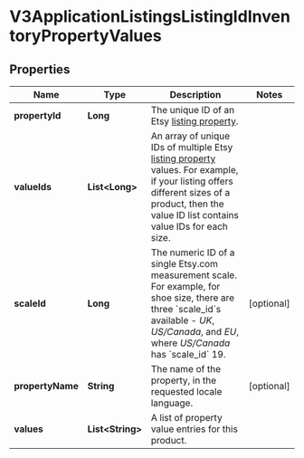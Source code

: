 

# V3ApplicationListingsListingIdInventoryPropertyValues


## Properties

Name | Type | Description | Notes
------------ | ------------- | ------------- | -------------
**propertyId** | **Long** | The unique ID of an Etsy [listing property](/documentation/reference#operation/getListingProperties). | 
**valueIds** | **List&lt;Long&gt;** | An array of unique IDs of multiple Etsy [listing property](/documentation/reference#operation/getListingProperties) values. For example, if your listing offers different sizes of a product, then the value ID list contains value IDs for each size. | 
**scaleId** | **Long** | The numeric ID of a single Etsy.com measurement scale. For example, for shoe size, there are three &#x60;scale_id&#x60;s available - *UK*, *US/Canada*, and *EU*, where *US/Canada* has &#x60;scale_id&#x60; 19. |  [optional]
**propertyName** | **String** | The name of the property, in the requested locale language. |  [optional]
**values** | **List&lt;String&gt;** | A list of property value entries for this product. | 



